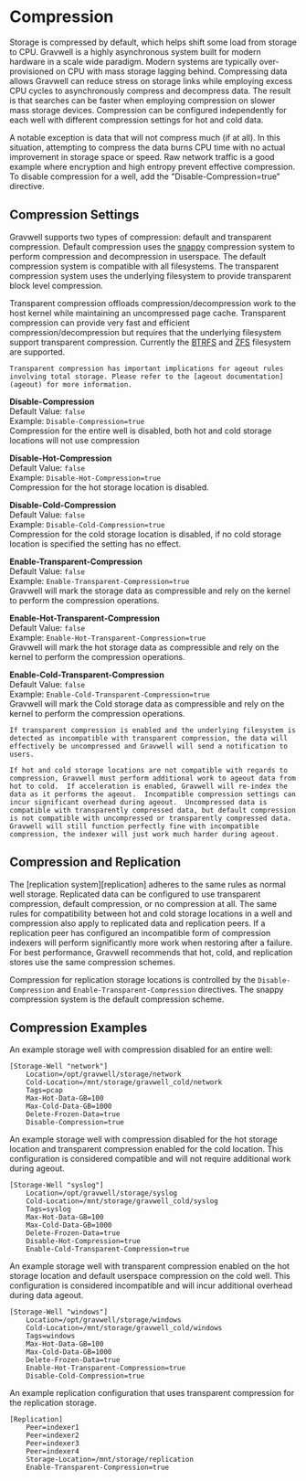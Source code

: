 # Compression

Storage is compressed by default, which helps shift some load from storage to CPU.  Gravwell is a highly asynchronous system built for modern hardware in a scale wide paradigm.  Modern systems are typically over-provisioned on CPU with mass storage lagging behind.  Compressing data allows Gravwell can reduce stress on storage links while employing excess CPU cycles to asynchronously compress and decompress data.  The result is that searches can be faster when employing compression on slower mass storage devices.  Compression can be configured independently for each well with different compression settings for hot and cold data.

A notable exception is data that will not compress much (if at all). In this situation, attempting to compress the data burns CPU time with no actual improvement in storage space or speed. Raw network traffic is a good example where encryption and high entropy prevent effective compression.  To disable compression for a well, add the "Disable-Compression=true" directive.

## Compression Settings

Gravwell supports two types of compression: default and transparent compression.  Default compression uses the [snappy](https://en.wikipedia.org/wiki/Snappy_%28compression%29) compression system to perform compression and decompression in userspace.  The default compression system is compatible with all filesystems.  The transparent compression system uses the underlying filesystem to provide transparent block level compression.

Transparent compression offloads compression/decompression work to the host kernel while maintaining an uncompressed page cache.  Transparent compression can provide very fast and efficient compression/decompression but requires that the underlying filesystem support transparent compression.  Currently the [BTRFS](https://btrfs.wiki.kernel.org/index.php/Main_Page) and [ZFS](https://wiki.archlinux.org/index.php/ZFS) filesystem are supported.

```{attention}
Transparent compression has important implications for ageout rules involving total storage. Please refer to the [ageout documentation](ageout) for more information.
```

**Disable-Compression**  
Default Value: `false`  
Example: `Disable-Compression=true`  
Compression for the entire well is disabled, both hot and cold storage locations will not use compression

**Disable-Hot-Compression**  
Default Value: `false`  
Example: `Disable-Hot-Compression=true`  
Compression for the hot storage location is disabled.

**Disable-Cold-Compression**  
Default Value: `false`  
Example: `Disable-Cold-Compression=true`  
Compression for the cold storage location is disabled, if no cold storage location is specified the setting has no effect.

**Enable-Transparent-Compression**  
Default Value: `false`  
Example: `Enable-Transparent-Compression=true`  
Gravwell will mark the storage data as compressible and rely on the kernel to perform the compression operations.

**Enable-Hot-Transparent-Compression**  
Default Value: `false`  
Example: `Enable-Hot-Transparent-Compression=true`  
Gravwell will mark the hot storage data as compressible and rely on the kernel to perform the compression operations.

**Enable-Cold-Transparent-Compression**  
Default Value: `false`  
Example: `Enable-Cold-Transparent-Compression=true`  
Gravwell will mark the Cold storage data as compressible and rely on the kernel to perform the compression operations.

```{note}
If transparent compression is enabled and the underlying filesystem is detected as incompatible with transparent compression, the data will effectively be uncompressed and Gravwell will send a notification to users.
```

```{warning}
If hot and cold storage locations are not compatible with regards to compression, Gravwell must perform additional work to ageout data from hot to cold.  If acceleration is enabled, Gravwell will re-index the data as it performs the ageout.  Incompatible compression settings can incur significant overhead during ageout.  Uncompressed data is compatible with transparently compressed data, but default compression is not compatible with uncompressed or transparently compressed data.  Gravwell will still function perfectly fine with incompatible compression, the indexer will just work much harder during ageout.
```

## Compression and Replication

The [replication system][replication] adheres to the same rules as normal well storage.  Replicated data can be configured to use transparent compression, default compression, or no compression at all.  The same rules for compatibility between hot and cold storage locations in a well and compression also apply to replicated data and replication peers.  If a replication peer has configured an incompatible form of compression indexers will perform significantly more work when restoring after a failure.  For best performance, Gravwell recommends that hot, cold, and replication stores use the same compression schemes.

Compression for replication storage locations is controlled by the `Disable-Compression` and `Enable-Transparent-Compression` directives.  The snappy compression system is the default compression scheme.

## Compression Examples

An example storage well with compression disabled for an entire well:

```
[Storage-Well "network"]
	Location=/opt/gravwell/storage/network
	Cold-Location=/mnt/storage/gravwell_cold/network
	Tags=pcap
	Max-Hot-Data-GB=100
	Max-Cold-Data-GB=1000
	Delete-Frozen-Data=true
	Disable-Compression=true
```

An example storage well with compression disabled for the hot storage location and transparent compression enabled for the cold location.  This configuration is considered compatible and will not require additional work during ageout.

```
[Storage-Well "syslog"]
	Location=/opt/gravwell/storage/syslog
	Cold-Location=/mnt/storage/gravwell_cold/syslog
	Tags=syslog
	Max-Hot-Data-GB=100
	Max-Cold-Data-GB=1000
	Delete-Frozen-Data=true
	Disable-Hot-Compression=true
	Enable-Cold-Transparent-Compression=true
```

An example storage well with transparent compression enabled on the hot storage location and default userspace compression on the cold well.  This configuration is considered incompatible and will incur additional overhead during data ageout.

```
[Storage-Well "windows"]
	Location=/opt/gravwell/storage/windows
	Cold-Location=/mnt/storage/gravwell_cold/windows
	Tags=windows
	Max-Hot-Data-GB=100
	Max-Cold-Data-GB=1000
	Delete-Frozen-Data=true
	Enable-Hot-Transparent-Compression=true
	Disable-Cold-Compression=true
```

An example replication configuration that uses transparent compression for the replication storage.

```
[Replication]
	Peer=indexer1
	Peer=indexer2
	Peer=indexer3
	Peer=indexer4
	Storage-Location=/mnt/storage/replication
	Enable-Transparent-Compression=true
```
